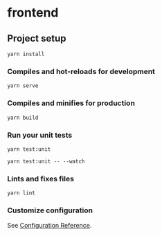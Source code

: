 # frontend

## Project setup
```
yarn install
```

### Compiles and hot-reloads for development
```
yarn serve
```

### Compiles and minifies for production
```
yarn build
```

### Run your unit tests
```
yarn test:unit

yarn test:unit -- --watch
```

### Lints and fixes files
```
yarn lint
```

### Customize configuration
See [Configuration Reference](https://cli.vuejs.org/config/).
